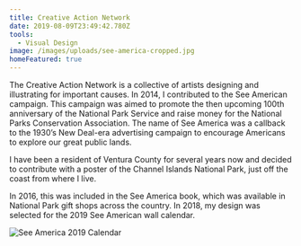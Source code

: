 ```yaml
---
title: Creative Action Network
date: 2019-08-09T23:49:42.780Z
tools:
  - Visual Design
image: /images/uploads/see-america-cropped.jpg
homeFeatured: true
---
```

The Creative Action Network is a collective of artists designing and illustrating for important causes. In 2014, I contributed to the See American campaign. This campaign was aimed to promote the then upcoming 100th anniversary of the National Park Service and raise money for the National Parks Conservation Association. The name of See America was a callback to the 1930’s New Deal-era advertising campaign to encourage Americans to explore our great public lands.

I have been a resident of Ventura County for several years now and decided to contribute with a poster of the Channel Islands National Park, just off the coast from where I live.

In 2016, this was included in the See America book, which was available in National Park gift shops across the country. In 2018, my design was selected for the 2019 See American wall calendar.

![See America 2019 Calendar](/images/uploads/see-america-calendar.jpg)
